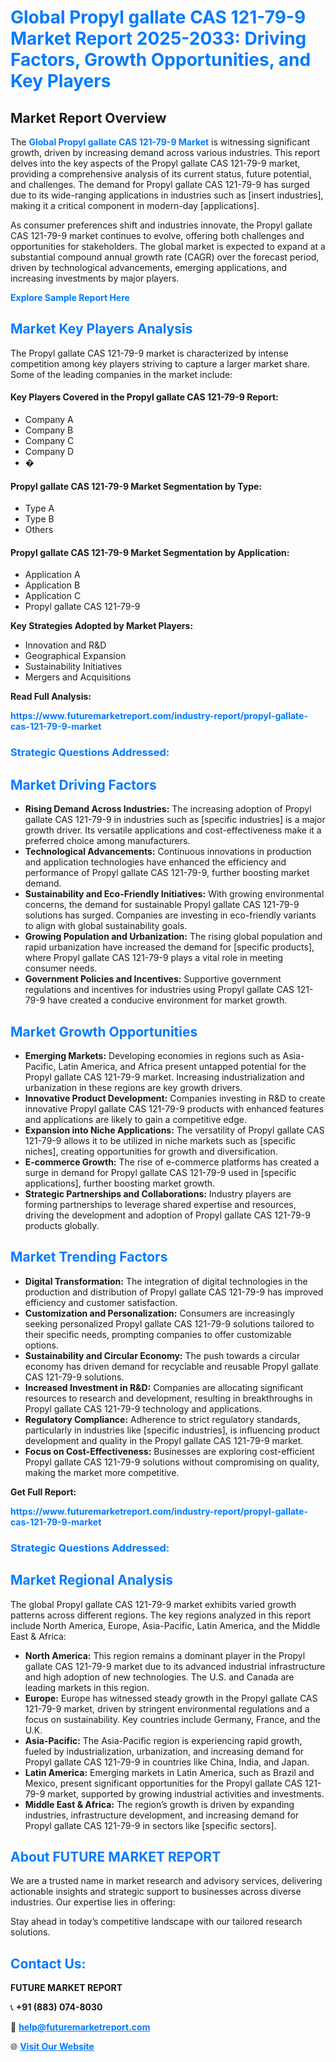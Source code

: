 <h1 style="color: #007BFF;">Global Propyl gallate CAS 121-79-9 Market Report 2025-2033: Driving Factors, Growth Opportunities, and Key Players</h1>

<section id="overview">
<h2>Market Report Overview</h2>
<p>The <a href="https://www.futuremarketreport.com/industry-report/propyl-gallate-cas-121-79-9-market" style="color: #007BFF; text-decoration: none;"><strong>Global Propyl gallate CAS 121-79-9 Market</strong></a> is witnessing significant growth, driven by increasing demand across various industries. This report delves into the key aspects of the Propyl gallate CAS 121-79-9 market, providing a comprehensive analysis of its current status, future potential, and challenges. The demand for Propyl gallate CAS 121-79-9 has surged due to its wide-ranging applications in industries such as [insert industries], making it a critical component in modern-day [applications].</p>
<p>As consumer preferences shift and industries innovate, the Propyl gallate CAS 121-79-9 market continues to evolve, offering both challenges and opportunities for stakeholders. The global market is expected to expand at a substantial compound annual growth rate (CAGR) over the forecast period, driven by technological advancements, emerging applications, and increasing investments by major players.</p>
</section>

<section id="overview">
<p><a href="https://www.futuremarketreport.com/request-sample/reportId=113475" style="color: #007BFF; text-decoration: none;"><strong>Explore Sample Report Here</strong></a></p>
</section>

<section id="key-players">
<h2 style="color: #007BFF;">Market Key Players Analysis</h2>
<p>The Propyl gallate CAS 121-79-9 market is characterized by intense competition among key players striving to capture a larger market share. Some of the leading companies in the market include:</p>
<h4>Key Players Covered in the Propyl gallate CAS 121-79-9 Report:</h4>
<ul><li>Company A</li><li>Company B</li><li>Company C</li><li>Company D</li><li>�</li></ul>
<h4>Propyl gallate CAS 121-79-9 Market Segmentation by Type:</h4>
<ul><li>Type A</li><li>Type B</li><li>Others</li></ul>

<h4>Propyl gallate CAS 121-79-9 Market Segmentation by Application:</h4>
<ul><li>Application A</li><li>Application B</li><li>Application C</li><li>Propyl gallate CAS 121-79-9</li></ul>
<p><strong>Key Strategies Adopted by Market Players:</strong></p>
<ul>
<li>Innovation and R&D</li>
<li>Geographical Expansion</li>
<li>Sustainability Initiatives</li>
<li>Mergers and Acquisitions</li>
</ul>
</section>

<section>
<p><strong>Read Full Analysis: </strong></p><a href="https://www.futuremarketreport.com/industry-report/propyl-gallate-cas-121-79-9-market" style="color: #007BFF; text-decoration: none;"><strong>https://www.futuremarketreport.com/industry-report/propyl-gallate-cas-121-79-9-market</strong></a>
<h3 style="color: #007BFF;">Strategic Questions Addressed:</h3>
</section>

<section id="driving-factors">
<h2 style="color: #007BFF;">Market Driving Factors</h2>
<ul>
<li><strong>Rising Demand Across Industries:</strong> The increasing adoption of Propyl gallate CAS 121-79-9 in industries such as [specific industries] is a major growth driver. Its versatile applications and cost-effectiveness make it a preferred choice among manufacturers.</li>
<li><strong>Technological Advancements:</strong> Continuous innovations in production and application technologies have enhanced the efficiency and performance of Propyl gallate CAS 121-79-9, further boosting market demand.</li>
<li><strong>Sustainability and Eco-Friendly Initiatives:</strong> With growing environmental concerns, the demand for sustainable Propyl gallate CAS 121-79-9 solutions has surged. Companies are investing in eco-friendly variants to align with global sustainability goals.</li>
<li><strong>Growing Population and Urbanization:</strong> The rising global population and rapid urbanization have increased the demand for [specific products], where Propyl gallate CAS 121-79-9 plays a vital role in meeting consumer needs.</li>
<li><strong>Government Policies and Incentives:</strong> Supportive government regulations and incentives for industries using Propyl gallate CAS 121-79-9 have created a conducive environment for market growth.</li>
</ul>
</section>

<section id="growth-opportunities">
<h2 style="color: #007BFF;">Market Growth Opportunities</h2>
<ul>
<li><strong>Emerging Markets:</strong> Developing economies in regions such as Asia-Pacific, Latin America, and Africa present untapped potential for the Propyl gallate CAS 121-79-9 market. Increasing industrialization and urbanization in these regions are key growth drivers.</li>
<li><strong>Innovative Product Development:</strong> Companies investing in R&D to create innovative Propyl gallate CAS 121-79-9 products with enhanced features and applications are likely to gain a competitive edge.</li>
<li><strong>Expansion into Niche Applications:</strong> The versatility of Propyl gallate CAS 121-79-9 allows it to be utilized in niche markets such as [specific niches], creating opportunities for growth and diversification.</li>
<li><strong>E-commerce Growth:</strong> The rise of e-commerce platforms has created a surge in demand for Propyl gallate CAS 121-79-9 used in [specific applications], further boosting market growth.</li>
<li><strong>Strategic Partnerships and Collaborations:</strong> Industry players are forming partnerships to leverage shared expertise and resources, driving the development and adoption of Propyl gallate CAS 121-79-9 products globally.</li>
</ul>
</section>

<section id="trending-factors">
<h2 style="color: #007BFF;">Market Trending Factors</h2>
<ul>
<li><strong>Digital Transformation:</strong> The integration of digital technologies in the production and distribution of Propyl gallate CAS 121-79-9 has improved efficiency and customer satisfaction.</li>
<li><strong>Customization and Personalization:</strong> Consumers are increasingly seeking personalized Propyl gallate CAS 121-79-9 solutions tailored to their specific needs, prompting companies to offer customizable options.</li>
<li><strong>Sustainability and Circular Economy:</strong> The push towards a circular economy has driven demand for recyclable and reusable Propyl gallate CAS 121-79-9 solutions.</li>
<li><strong>Increased Investment in R&D:</strong> Companies are allocating significant resources to research and development, resulting in breakthroughs in Propyl gallate CAS 121-79-9 technology and applications.</li>
<li><strong>Regulatory Compliance:</strong> Adherence to strict regulatory standards, particularly in industries like [specific industries], is influencing product development and quality in the Propyl gallate CAS 121-79-9 market.</li>
<li><strong>Focus on Cost-Effectiveness:</strong> Businesses are exploring cost-efficient Propyl gallate CAS 121-79-9 solutions without compromising on quality, making the market more competitive.</li>
</ul>
</section>

<section>
<p><strong>Get Full Report: </strong></p><a href="https://www.futuremarketreport.com/industry-report/propyl-gallate-cas-121-79-9-market" style="color: #007BFF; text-decoration: none;"><strong>https://www.futuremarketreport.com/industry-report/propyl-gallate-cas-121-79-9-market</strong></a>
<h3 style="color: #007BFF;">Strategic Questions Addressed:</h3>
</section>


<section id="regional-analysis">
<h2 style="color: #007BFF;">Market Regional Analysis</h2>
<p>The global Propyl gallate CAS 121-79-9 market exhibits varied growth patterns across different regions. The key regions analyzed in this report include North America, Europe, Asia-Pacific, Latin America, and the Middle East & Africa:</p>
<ul>
<li><strong>North America:</strong> This region remains a dominant player in the Propyl gallate CAS 121-79-9 market due to its advanced industrial infrastructure and high adoption of new technologies. The U.S. and Canada are leading markets in this region.</li>
<li><strong>Europe:</strong> Europe has witnessed steady growth in the Propyl gallate CAS 121-79-9 market, driven by stringent environmental regulations and a focus on sustainability. Key countries include Germany, France, and the U.K.</li>
<li><strong>Asia-Pacific:</strong> The Asia-Pacific region is experiencing rapid growth, fueled by industrialization, urbanization, and increasing demand for Propyl gallate CAS 121-79-9 in countries like China, India, and Japan.</li>
<li><strong>Latin America:</strong> Emerging markets in Latin America, such as Brazil and Mexico, present significant opportunities for the Propyl gallate CAS 121-79-9 market, supported by growing industrial activities and investments.</li>
<li><strong>Middle East & Africa:</strong> The region’s growth is driven by expanding industries, infrastructure development, and increasing demand for Propyl gallate CAS 121-79-9 in sectors like [specific sectors].</li>
</ul>
</section>

<footer>
<h2 style="color: #007BFF;">About FUTURE MARKET REPORT</h2>
<p>We are a trusted name in market research and advisory services, delivering actionable insights and strategic support to businesses across diverse industries. Our expertise lies in offering:</p>

<p>Stay ahead in today’s competitive landscape with our tailored research solutions.</p>

<h2 style="color: #007BFF;">Contact Us:</h2>
<p><strong>FUTURE MARKET REPORT</strong></p>
<p>📞 <strong>+91 (883) 074-8030</strong></p>
<p>📧 <strong><a href="mailto:help@futuremarketreport.com" style="color: #007BFF;">help@futuremarketreport.com</a></strong></p>
<p>🌐 <strong><a href="https://www.futuremarketreport.com/" style="color: #007BFF;">Visit Our Website</a></strong></p>
</footer>
